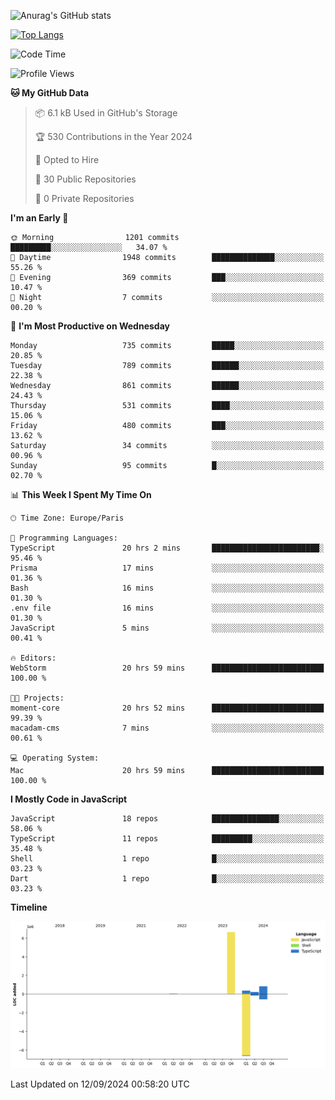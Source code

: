![Anurag's GitHub stats](https://github-readme-stats.vercel.app/api?username=sufiane&theme=dark&show_icons=true&count_private=true)


[![Top Langs](https://github-readme-stats.vercel.app/api/top-langs/?username=sufiane&layout=compact)](https://github.com/anuraghazra/github-readme-stats)

<!--START_SECTION:waka-->
![Code Time](http://img.shields.io/badge/Code%20Time-1%2C293%20hrs%2013%20mins-blue)

![Profile Views](http://img.shields.io/badge/Profile%20Views-0-blue)

**🐱 My GitHub Data** 

> 📦 6.1 kB Used in GitHub's Storage 
 > 
> 🏆 530 Contributions in the Year 2024
 > 
> 💼 Opted to Hire
 > 
> 📜 30 Public Repositories 
 > 
> 🔑 0 Private Repositories 
 > 
**I'm an Early 🐤** 

```text
🌞 Morning                1201 commits        █████████░░░░░░░░░░░░░░░░   34.07 % 
🌆 Daytime                1948 commits        ██████████████░░░░░░░░░░░   55.26 % 
🌃 Evening                369 commits         ███░░░░░░░░░░░░░░░░░░░░░░   10.47 % 
🌙 Night                  7 commits           ░░░░░░░░░░░░░░░░░░░░░░░░░   00.20 % 
```
📅 **I'm Most Productive on Wednesday** 

```text
Monday                   735 commits         █████░░░░░░░░░░░░░░░░░░░░   20.85 % 
Tuesday                  789 commits         ██████░░░░░░░░░░░░░░░░░░░   22.38 % 
Wednesday                861 commits         ██████░░░░░░░░░░░░░░░░░░░   24.43 % 
Thursday                 531 commits         ████░░░░░░░░░░░░░░░░░░░░░   15.06 % 
Friday                   480 commits         ███░░░░░░░░░░░░░░░░░░░░░░   13.62 % 
Saturday                 34 commits          ░░░░░░░░░░░░░░░░░░░░░░░░░   00.96 % 
Sunday                   95 commits          █░░░░░░░░░░░░░░░░░░░░░░░░   02.70 % 
```


📊 **This Week I Spent My Time On** 

```text
🕑︎ Time Zone: Europe/Paris

💬 Programming Languages: 
TypeScript               20 hrs 2 mins       ████████████████████████░   95.46 % 
Prisma                   17 mins             ░░░░░░░░░░░░░░░░░░░░░░░░░   01.36 % 
Bash                     16 mins             ░░░░░░░░░░░░░░░░░░░░░░░░░   01.30 % 
.env file                16 mins             ░░░░░░░░░░░░░░░░░░░░░░░░░   01.30 % 
JavaScript               5 mins              ░░░░░░░░░░░░░░░░░░░░░░░░░   00.41 % 

🔥 Editors: 
WebStorm                 20 hrs 59 mins      █████████████████████████   100.00 % 

🐱‍💻 Projects: 
moment-core              20 hrs 52 mins      █████████████████████████   99.39 % 
macadam-cms              7 mins              ░░░░░░░░░░░░░░░░░░░░░░░░░   00.61 % 

💻 Operating System: 
Mac                      20 hrs 59 mins      █████████████████████████   100.00 % 
```

**I Mostly Code in JavaScript** 

```text
JavaScript               18 repos            ███████████████░░░░░░░░░░   58.06 % 
TypeScript               11 repos            █████████░░░░░░░░░░░░░░░░   35.48 % 
Shell                    1 repo              █░░░░░░░░░░░░░░░░░░░░░░░░   03.23 % 
Dart                     1 repo              █░░░░░░░░░░░░░░░░░░░░░░░░   03.23 % 
```



**Timeline**

![Lines of Code chart](https://raw.githubusercontent.com/Sufiane/Sufiane/main/assets/bar_graph.png)


 Last Updated on 12/09/2024 00:58:20 UTC
<!--END_SECTION:waka-->


<!--
**Sufiane/sufiane** is a ✨ _special_ ✨ repository because its `README.md` (this file) appears on your GitHub profile.

Here are some ideas to get you started:

- 🔭 I’m currently working on ...
- 🌱 I’m currently learning ...
- 👯 I’m looking to collaborate on ...
- 🤔 I’m looking for help with ...
- 💬 Ask me about ...
- 📫 How to reach me: ...
- 😄 Pronouns: ...
- ⚡ Fun fact: ...
-->
